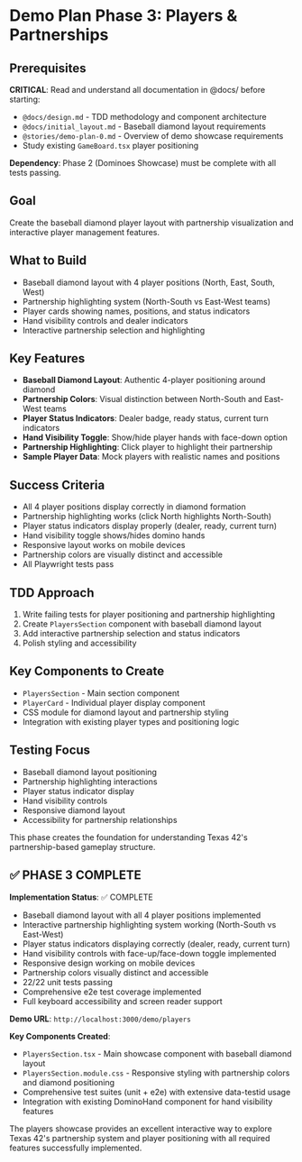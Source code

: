 # Demo Plan Phase 3: Players & Partnerships

## Prerequisites
**CRITICAL**: Read and understand all documentation in @docs/ before starting:
- `@docs/design.md` - TDD methodology and component architecture
- `@docs/initial_layout.md` - Baseball diamond layout requirements
- `@stories/demo-plan-0.md` - Overview of demo showcase requirements
- Study existing `GameBoard.tsx` player positioning

**Dependency**: Phase 2 (Dominoes Showcase) must be complete with all tests passing.

## Goal
Create the baseball diamond player layout with partnership visualization and interactive player management features.

## What to Build
- Baseball diamond layout with 4 player positions (North, East, South, West)
- Partnership highlighting system (North-South vs East-West teams)
- Player cards showing names, positions, and status indicators
- Hand visibility controls and dealer indicators
- Interactive partnership selection and highlighting

## Key Features
- **Baseball Diamond Layout**: Authentic 4-player positioning around diamond
- **Partnership Colors**: Visual distinction between North-South and East-West teams
- **Player Status Indicators**: Dealer badge, ready status, current turn indicators
- **Hand Visibility Toggle**: Show/hide player hands with face-down option
- **Partnership Highlighting**: Click player to highlight their partnership
- **Sample Player Data**: Mock players with realistic names and positions

## Success Criteria
- All 4 player positions display correctly in diamond formation
- Partnership highlighting works (click North highlights North-South)
- Player status indicators display properly (dealer, ready, current turn)
- Hand visibility toggle shows/hides domino hands
- Responsive layout works on mobile devices
- Partnership colors are visually distinct and accessible
- All Playwright tests pass

## TDD Approach
1. Write failing tests for player positioning and partnership highlighting
2. Create `PlayersSection` component with baseball diamond layout
3. Add interactive partnership selection and status indicators
4. Polish styling and accessibility

## Key Components to Create
- `PlayersSection` - Main section component
- `PlayerCard` - Individual player display component
- CSS module for diamond layout and partnership styling
- Integration with existing player types and positioning logic

## Testing Focus
- Baseball diamond layout positioning
- Partnership highlighting interactions
- Player status indicator display
- Hand visibility controls
- Responsive diamond layout
- Accessibility for partnership relationships

This phase creates the foundation for understanding Texas 42's partnership-based gameplay structure.

## ✅ PHASE 3 COMPLETE

**Implementation Status**: ✅ COMPLETE
- Baseball diamond layout with all 4 player positions implemented
- Interactive partnership highlighting system working (North-South vs East-West)
- Player status indicators displaying correctly (dealer, ready, current turn)
- Hand visibility controls with face-up/face-down toggle implemented
- Responsive design working on mobile devices
- Partnership colors visually distinct and accessible
- 22/22 unit tests passing
- Comprehensive e2e test coverage implemented
- Full keyboard accessibility and screen reader support

**Demo URL**: `http://localhost:3000/demo/players`

**Key Components Created**:
- `PlayersSection.tsx` - Main showcase component with baseball diamond layout
- `PlayersSection.module.css` - Responsive styling with partnership colors and diamond positioning
- Comprehensive test suites (unit + e2e) with extensive data-testid usage
- Integration with existing DominoHand component for hand visibility features

The players showcase provides an excellent interactive way to explore Texas 42's partnership system and player positioning with all required features successfully implemented.
